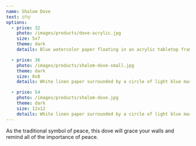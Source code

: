 ```yaml
---
name: Shalom Dove
text: שָׁלוֹם
options:
  - price: 32
    photo: /images/products/dove-acrylic.jpg
    size: 5x7
    theme: dark
    details: Blue watercolor paper floating in an acrylic tabletop frame.

  - price: 36
    photo: /images/products/shalom-dove-small.jpg
    theme: dark
    size: 8x8
    details: White linen paper surrounded by a circle of light blue marble paper, floating in a black frame. Wall mount.

  - price: 54
    photo: /images/products/shalom-dove.jpg
    theme: dark
    size: 12x12
    details: White linen paper surrounded by a circle of light blue marble paper, floating in a black frame. Wall mount.
---
```


As the traditional symbol of peace, this dove will grace your walls and remind all of the importance of peace.